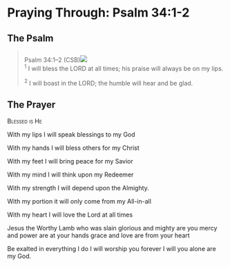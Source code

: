 # Praying Through: Psalm 34:1-2

## The Psalm

>Psalm 34:1–2 (CSB)<img class="intro-right" style="margin-top:10px" src="/images/art-paris-psalter.jpg">  
><sup>1</sup> I will bless the LORD at all times; his praise will always be on my lips. 
>
><sup>2</sup> I will boast in the LORD; the humble will hear and be glad.

## The Prayer

<div style="font-variant: small-caps;">
Blessed is He
</div>


With my lips
  I will speak blessings
  to my God

With my hands
  I will bless others
  for my Christ

With my feet
  I will bring peace
  for my Savior

With my mind
  I will think
  upon my Redeemer

With my strength
  I will depend
  upon the Almighty.

With my portion
  it will only come
  from my All-in-all

With my heart
  I will love
  the Lord at all times

Jesus
  the Worthy Lamb who was slain
  glorious and mighty are you
  mercy and power are at your hands
  grace and love are from your heart

Be exalted
  in everything I do
  I will worship you
  forever I will
  you alone are my God.
